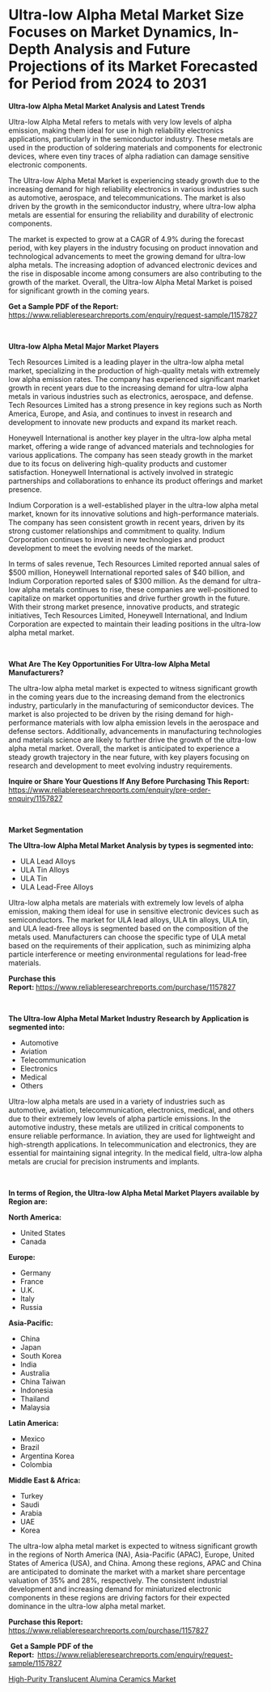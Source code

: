 <p><h1>Ultra-low Alpha Metal Market Size Focuses on Market Dynamics, In-Depth Analysis and Future Projections of its Market Forecasted for Period from 2024 to 2031</h1></p><p><strong>Ultra-low Alpha Metal Market Analysis and Latest Trends</strong></p>
<p><p>Ultra-low Alpha Metal refers to metals with very low levels of alpha emission, making them ideal for use in high reliability electronics applications, particularly in the semiconductor industry. These metals are used in the production of soldering materials and components for electronic devices, where even tiny traces of alpha radiation can damage sensitive electronic components.</p><p>The Ultra-low Alpha Metal Market is experiencing steady growth due to the increasing demand for high reliability electronics in various industries such as automotive, aerospace, and telecommunications. The market is also driven by the growth in the semiconductor industry, where ultra-low alpha metals are essential for ensuring the reliability and durability of electronic components.</p><p>The market is expected to grow at a CAGR of 4.9% during the forecast period, with key players in the industry focusing on product innovation and technological advancements to meet the growing demand for ultra-low alpha metals. The increasing adoption of advanced electronic devices and the rise in disposable income among consumers are also contributing to the growth of the market. Overall, the Ultra-low Alpha Metal Market is poised for significant growth in the coming years.</p></p>
<p><strong>Get a Sample PDF of the Report:&nbsp;</strong> <a href="https://www.reliableresearchreports.com/enquiry/request-sample/1157827">https://www.reliableresearchreports.com/enquiry/request-sample/1157827</a></p>
<p>&nbsp;</p>
<p><strong>Ultra-low Alpha Metal Major Market Players</strong></p>
<p><p>Tech Resources Limited is a leading player in the ultra-low alpha metal market, specializing in the production of high-quality metals with extremely low alpha emission rates. The company has experienced significant market growth in recent years due to the increasing demand for ultra-low alpha metals in various industries such as electronics, aerospace, and defense. Tech Resources Limited has a strong presence in key regions such as North America, Europe, and Asia, and continues to invest in research and development to innovate new products and expand its market reach.</p><p>Honeywell International is another key player in the ultra-low alpha metal market, offering a wide range of advanced materials and technologies for various applications. The company has seen steady growth in the market due to its focus on delivering high-quality products and customer satisfaction. Honeywell International is actively involved in strategic partnerships and collaborations to enhance its product offerings and market presence.</p><p>Indium Corporation is a well-established player in the ultra-low alpha metal market, known for its innovative solutions and high-performance materials. The company has seen consistent growth in recent years, driven by its strong customer relationships and commitment to quality. Indium Corporation continues to invest in new technologies and product development to meet the evolving needs of the market.</p><p>In terms of sales revenue, Tech Resources Limited reported annual sales of $500 million, Honeywell International reported sales of $40 billion, and Indium Corporation reported sales of $300 million. As the demand for ultra-low alpha metals continues to rise, these companies are well-positioned to capitalize on market opportunities and drive further growth in the future. With their strong market presence, innovative products, and strategic initiatives, Tech Resources Limited, Honeywell International, and Indium Corporation are expected to maintain their leading positions in the ultra-low alpha metal market.</p></p>
<p>&nbsp;</p>
<p><strong>What Are The Key Opportunities For Ultra-low Alpha Metal Manufacturers?</strong></p>
<p><p>The ultra-low alpha metal market is expected to witness significant growth in the coming years due to the increasing demand from the electronics industry, particularly in the manufacturing of semiconductor devices. The market is also projected to be driven by the rising demand for high-performance materials with low alpha emission levels in the aerospace and defense sectors. Additionally, advancements in manufacturing technologies and materials science are likely to further drive the growth of the ultra-low alpha metal market. Overall, the market is anticipated to experience a steady growth trajectory in the near future, with key players focusing on research and development to meet evolving industry requirements.</p></p>
<p><strong>Inquire or Share Your Questions If Any Before Purchasing This Report:</strong> <a href="https://www.reliableresearchreports.com/enquiry/pre-order-enquiry/1157827">https://www.reliableresearchreports.com/enquiry/pre-order-enquiry/1157827</a></p>
<p>&nbsp;</p>
<p><strong>Market Segmentation</strong></p>
<p><strong>The Ultra-low Alpha Metal Market Analysis by types is segmented into:</strong></p>
<p><ul><li>ULA Lead Alloys</li><li>ULA Tin Alloys</li><li>ULA Tin</li><li>ULA Lead-Free Alloys</li></ul></p>
<p><p>Ultra-low alpha metals are materials with extremely low levels of alpha emission, making them ideal for use in sensitive electronic devices such as semiconductors. The market for ULA lead alloys, ULA tin alloys, ULA tin, and ULA lead-free alloys is segmented based on the composition of the metals used. Manufacturers can choose the specific type of ULA metal based on the requirements of their application, such as minimizing alpha particle interference or meeting environmental regulations for lead-free materials.</p></p>
<p><strong>Purchase this Report:&nbsp;</strong><a href="https://www.reliableresearchreports.com/purchase/1157827">https://www.reliableresearchreports.com/purchase/1157827</a></p>
<p>&nbsp;</p>
<p><strong>The Ultra-low Alpha Metal Market Industry Research by Application is segmented into:</strong></p>
<p><ul><li>Automotive</li><li>Aviation</li><li>Telecommunication</li><li>Electronics</li><li>Medical</li><li>Others</li></ul></p>
<p><p>Ultra-low alpha metals are used in a variety of industries such as automotive, aviation, telecommunication, electronics, medical, and others due to their extremely low levels of alpha particle emissions. In the automotive industry, these metals are utilized in critical components to ensure reliable performance. In aviation, they are used for lightweight and high-strength applications. In telecommunication and electronics, they are essential for maintaining signal integrity. In the medical field, ultra-low alpha metals are crucial for precision instruments and implants.</p></p>
<p>&nbsp;</p>
<p><strong>In terms of Region, the Ultra-low Alpha Metal Market Players available by Region are:</strong></p>
<p>
    <p> <strong> North America: </strong>
        <ul>
            <li>United States</li>
            <li>Canada</li>
        </ul>
        </p> 
    <p> <strong> Europe: </strong>
        <ul>
            <li>Germany</li>
            <li>France</li>
            <li>U.K.</li>
            <li>Italy</li>
            <li>Russia</li>
        </ul>
        </p> 
    <p> <strong> Asia-Pacific: </strong>
        <ul>
            <li>China</li>
            <li>Japan</li>
            <li>South Korea</li>
            <li>India</li>
            <li>Australia</li>
            <li>China Taiwan</li>
            <li>Indonesia</li>
            <li>Thailand</li>
            <li>Malaysia</li>
        </ul>
        </p> 
    <p> <strong> Latin America: </strong>
        <ul>
            <li>Mexico</li>
            <li>Brazil</li>
            <li>Argentina Korea</li>
            <li>Colombia</li>
        </ul>
        </p> 
    <p> <strong> Middle East & Africa: </strong>
        <ul>
            <li>Turkey</li>
            <li>Saudi</li>
            <li>Arabia</li>
            <li>UAE</li>
            <li>Korea</li>
        </ul>
    </p>
    </p>
<p><p>The ultra-low alpha metal market is expected to witness significant growth in the regions of North America (NA), Asia-Pacific (APAC), Europe, United States of America (USA), and China. Among these regions, APAC and China are anticipated to dominate the market with a market share percentage valuation of 35% and 28%, respectively. The consistent industrial development and increasing demand for miniaturized electronic components in these regions are driving factors for their expected dominance in the ultra-low alpha metal market.</p></p>
<p><strong>Purchase this Report: </strong><a href="https://www.reliableresearchreports.com/purchase/1157827">https://www.reliableresearchreports.com/purchase/1157827</a></p>
<p>&nbsp;<strong>Get a Sample PDF of the Report:&nbsp;&nbsp;</strong><a href="https://www.reliableresearchreports.com/enquiry/request-sample/1157827">https://www.reliableresearchreports.com/enquiry/request-sample/1157827</a></p>
<p><strong></strong></p>
<p><p><a href="https://nifty-kite-d51.notion.site/High-Purity-Translucent-Alumina-Ceramics-Market-Research-Report-The-Key-To-Successful-Business-Stra-4dffb9f8587349f9990d7da11d3c438a">High-Purity Translucent Alumina Ceramics Market</a></p></p>